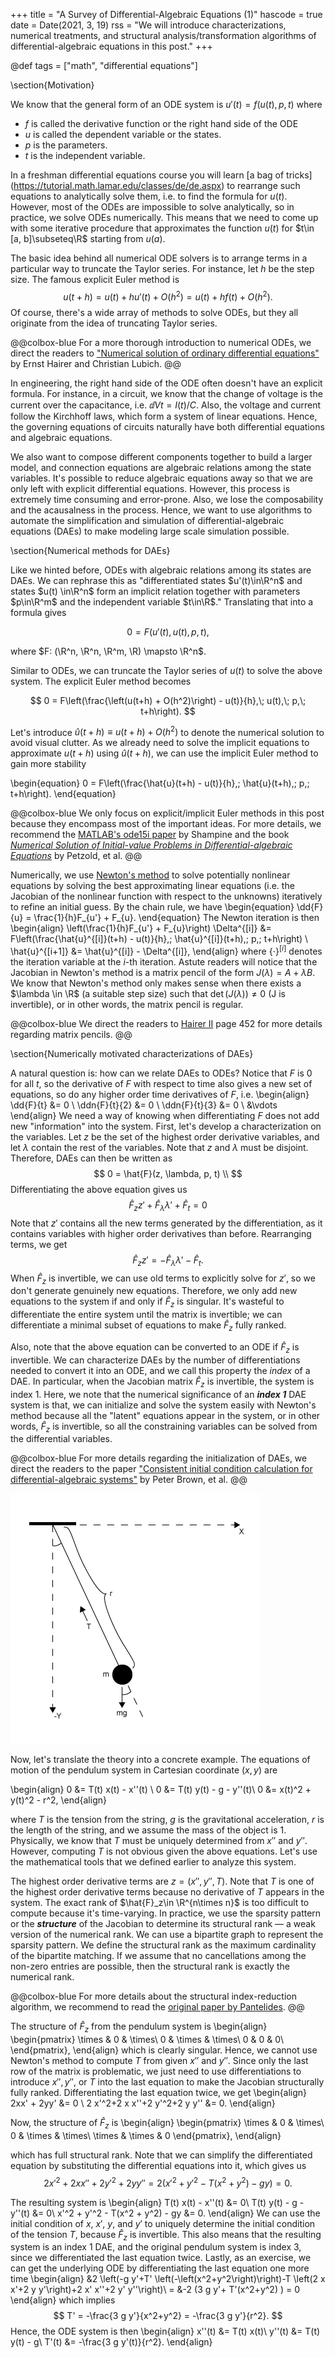 +++
title = "A Survey of Differential-Algebraic Equations (1)"
hascode = true
date = Date(2021, 3, 19)
rss = "We will introduce characterizations, numerical treatments, and structural
analysis/transformation algorithms of differential-algebraic equations in this
post."
+++

@def tags = ["math", "differential equations"]


\section{Motivation}

We know that the general form of an ODE system is $u'(t) = f(u(t), p, t)$ where
- $f$ is called the derivative function or the right hand side of the ODE
- $u$ is called the dependent variable or the states.
- $p$ is the parameters.
- $t$ is the independent variable.

In a freshman differential equations course you will learn [a bag of tricks]
(https://tutorial.math.lamar.edu/classes/de/de.aspx) to rearrange such equations
to analytically solve them, i.e. to find the formula for $u(t)$. However, most
of the ODEs are impossible to solve analytically, so in practice, we solve ODEs
numerically. This means that we need to come up with some iterative procedure
that approximates the function $u(t)$ for $t\in [a, b]\subseteq\R$ starting from
$u(a)$.

The basic idea behind all numerical ODE solvers is to arrange terms in a
particular way to truncate the Taylor series. For instance, let $h$ be the step
size. The famous explicit Euler method is
$$
u(t + h) = u(t) + h u'(t) + O(h^2) = u(t) + h f(t) + O(h^2).
$$
Of course, there's a wide array of methods to solve ODEs, but they all originate
from the idea of truncating Taylor series.

@@colbox-blue
For a more thorough introduction to numerical ODEs, we direct the readers to
["Numerical solution of ordinary differential equations"](https://na.uni-tuebingen.de/~lubich/pcam-ode.pdf)
by Ernst Hairer and Christian Lubich.
@@

In engineering, the right hand side of the ODE often doesn't have an explicit
formula. For instance, in a circuit, we know that the change of voltage is the
current over the capacitance, i.e. $\dd{V}{t} = I(t) / C$. Also, the voltage and
current follow the Kirchhoff laws, which form a system of linear equations.
Hence, the governing equations of circuits naturally have both differential
equations and algebraic equations.

We also want to compose different components together to build a larger model,
and connection equations are algebraic relations among the state variables. It's
possible to reduce algebraic equations away so that we are only left with
explicit differential equations. However, this process is extremely time
consuming and error-prone. Also, we lose the composability and the
acausalness in the process. Hence, we want to use algorithms to automate the
simplification and simulation of differential-algebraic equations (DAEs) to
make modeling large scale simulation possible.

\section{Numerical methods for DAEs}

Like we hinted before, ODEs with algebraic relations among its states are DAEs.
We can rephrase this as "differentiated states $u'(t)\in\R^n$ and states $u(t)
\in\R^n$ form an implicit relation together with parameters $p\in\R^m$ and the
independent variable $t\in\R$." Translating that into a formula gives

$$ 0 = F(u'(t), u(t), p, t), $$

where $F: (\R^n, \R^n, \R^m, \R) \mapsto \R^n$.

Similar to ODEs, we can truncate the Taylor series of $u(t)$ to solve the above
system. The explicit Euler method becomes

$$ 0 = F\left(\frac{\left(u(t+h) + O(h^2)\right) - u(t)}{h},\; u(t),\; p,\; t+h\right). $$

Let's introduce $\hat{u}(t+h) \equiv u(t+h) + O(h^2)$ to denote the numerical
solution to avoid visual clutter. As we already need to solve the implicit
equations to approximate $u(t+h)$ using $\hat{u}(t+h)$, we can use the implicit
Euler method to gain more stability

\begin{equation}
0 = F\left(\frac{\hat{u}(t+h) - u(t)}{h},\; \hat{u}(t+h),\; p,\; t+h\right).
\end{equation}

@@colbox-blue
We only focus on explicit/implicit Euler methods in this post because they
encompass most of the important ideas. For more details, we recommend the
[MATLAB's ode15i paper](http://faculty.smu.edu/shampine/cic.pdf) by Shampine and
the book
[*Numerical Solution of Initial-value Problems in Differential-algebraic Equations*](https://epubs.siam.org/doi/book/10.1137/1.9781611971224)
by Petzold, et al.
@@

Numerically, we use [Newton's method](https://en.wikipedia.org/wiki/Newton%27s_method#Nonlinear_systems_of_equations)
to solve potentially nonlinear equations by solving the best approximating
linear equations (i.e. the Jacobian of the nonlinear function with respect to
the unknowns) iteratively to refine an initial guess. By the chain rule, we have
\begin{equation}
\dd{F}{u} = \frac{1}{h}F_{u'} + F_{u}.
\end{equation}
The Newton iteration is then
\begin{align}
\left(\frac{1}{h}F_{u'} + F_{u}\right) \Delta^{[i]} &= F\left(\frac{\hat{u}^{[i]}(t+h) - u(t)}{h},\; \hat{u}^{[i]}(t+h),\; p,\; t+h\right) \\
\hat{u}^{[i+1]} &= \hat{u}^{[i]} - \Delta^{[i]},
\end{align}
where $\{\cdot\}^{[i]}$ denotes the iteration variable at the $i$-th iteration.
Astute readers will notice that the Jacobian in Newton's method is a matrix
pencil of the form $J(\lambda) = A + \lambda B$. We know that Newton's method
only makes sense when there exists a $\lambda \in \R$ (a suitable step size)
such that $\det(J(\lambda)) \ne 0$ (J is invertible), or in other words, the
matrix pencil is regular.

@@colbox-blue
We direct the readers to [Hairer II](https://www.springer.com/gp/book/9783540604525)
page 452 for more details regarding matrix pencils.
@@

\section{Numerically motivated characterizations of DAEs}

A natural question is: how can we relate DAEs to ODEs? Notice that $F$ is 0 for
all $t$, so the derivative of $F$ with respect to time also gives a new set of
equations, so do any higher order time derivatives of $F$, i.e.
\begin{align}
\dd{F}{t} &= 0 \\
\ddn{F}{t}{2} &= 0 \\
\ddn{F}{t}{3} &= 0 \\
    &\vdots
\end{align}
We need a way of knowing when differentiating $F$ does not add new "information"
into the system. First, let's develop a characterization on the variables. Let
$z$ be the set of the highest order derivative variables, and let $\lambda$
contain the rest of the variables. Note that $z$ and $\lambda$ must
be disjoint. Therefore, DAEs can then be written as
$$
0 = \hat{F}(z, \lambda, p, t) \\
$$
Differentiating the above equation gives us
$$
\hat{F}_z z' + \hat{F}_\lambda \lambda' + \hat{F}_t = 0
$$
Note that $z'$ contains all the new terms generated by the differentiation, as
it contains variables with higher order derivatives than before. Rearranging
terms, we get
$$
\hat{F}_z z' = -\hat{F}_\lambda \lambda' - \hat{F}_t.
$$
When $\hat{F}_z$ is invertible, we can use old terms to explicitly solve for
$z'$, so we don't generate genuinely new equations. Therefore, we only add new
equations to the system if and only if $\hat{F}_z$ is singular. It's wasteful to
differentiate the entire system until the matrix is invertible; we can
differentiate a minimal subset of equations to make $\hat{F}_z$ fully ranked.

Also, note that the above equation can be converted to an ODE if $\hat{F}_z$ is
invertible. We can characterize DAEs by the number of differentiations needed to
convert it into an ODE, and we call this property the *index* of a DAE. In
particular, when the Jacobian matrix $\hat{F}_z$ is invertible, the system is
index 1. Here, we note that the numerical significance of an _**index 1**_ DAE
system is that, we can initialize and solve the system easily with Newton's
method because all the "latent" equations appear in the system, or in other
words, $\hat{F}_z$ is invertible, so all the constraining variables can be
solved from the differential variables.

@@colbox-blue
For more details regarding the initialization of DAEs, we direct the readers to
the paper
["Consistent initial condition calculation for differential-algebraic systems"](https://cse.cs.ucsb.edu/sites/default/files/publications/SCE001495.pdf)
by Peter Brown, et al.
@@

![pendulum](/img/pendulum.png)

Now, let's translate the theory into a concrete example. The equations of motion
of the pendulum system in Cartesian coordinate $(x, y)$ are

\begin{align}
0 &= T(t) x(t) - x''(t)    \\
0 &= T(t) y(t) - g - y''(t)\\
0 &= x(t)^2 + y(t)^2 - r^2,
\end{align}

where $T$ is the tension from the string, $g$ is the gravitational acceleration,
$r$ is the length of the string, and we assume the mass of the object is 1.
Physically, we know that $T$ must be uniquely determined from $x''$ and $y''$.
However, computing $T$ is not obvious given the above equations. Let's use the
mathematical tools that we defined earlier to analyze this system.

The highest order derivative terms are $z = (x'', y'', T)$. Note that $T$ is one
of the highest order derivative terms because no derivative of $T$ appears in
the system. The exact rank of $\hat{F}_z\in \R^{n\times n}$ is too difficult to
compute because it's time-varying. In practice, we use the sparsity pattern or
the _**structure**_ of the Jacobian to determine its structural rank — a weak
version of the numerical rank. We can use a bipartite graph to represent the
sparsity pattern. We define the structural rank as the maximum cardinality of
the bipartite matching. If we assume that no cancellations among the non-zero
entries are possible, then the structural rank is exactly the numerical rank.

@@colbox-blue
For more details about the structural index-reduction algorithm, we recommend to
read the
[original paper by Pantelides](https://epubs.siam.org/doi/10.1137/0909014).
@@

The structure of $\hat{F}_z$ from the pendulum system is
\begin{align}
\begin{pmatrix}
\times & 0 & \times\\
0 & \times & \times\\
0 & 0 & 0\\
\end{pmatrix},
\end{align}
which is clearly singular. Hence, we cannot use Newton's method to compute $T$
from given $x''$ and $y''$. Since only the last row of the matrix is problematic,
we just need to use differentiations to introduce $x'', y''$, or $T$ into the
last equation to make the Jacobian structurally fully ranked.  Differentiating
the last equation twice, we get
\begin{align}
2xx' + 2yy' &= 0 \\
2 x'^2+2 x x''+2 y'^2+2 y y'' &= 0.
\end{align}

Now, the structure of $\hat{F}_z$ is
\begin{align}
\begin{pmatrix}
\times & 0 & \times\\
0 & \times & \times\\
\times & \times & 0
\end{pmatrix},
\end{align}

which has full structural rank. Note that we can simplify the differentiated
equation by substituting the differential equations into it, which gives us
$$
2 x'^2+2 x x''+2 y'^2+2 y y'' = 2 (x'^2 + y'^2 - T(x^2 + y^2) - gy) = 0.
$$

The resulting system is
\begin{align}
T(t) x(t) - x''(t)       &= 0\\
T(t) y(t) - g - y''(t)   &= 0\\
x'^2 + y'^2 - T(x^2 + y^2) - gy &= 0.
\end{align}
We can use the initial condition of $x$, $x'$, $y$, and $y'$ to uniquely
determine the initial condition of the tension $T$, because $\hat{F}_z$ is
invertible. This also means that the resulting system is an index 1 DAE, and the
original pendulum system is index 3, since we differentiated the last equation
twice. Lastly, as an exercise, we can get the underlying ODE by differentiating
the last equation one more time
\begin{align}
&2 \left(-g y'+T' \left(-\left(x^2+y^2\right)\right)-T \left(2 x x'+2
   y y'\right)+2 x' x''+2 y' y''\right)\\
= &-2 (3 g y'+ T'(x^2+y^2) ) = 0
\end{align}
which implies
$$
T' = -\frac{3 g y'}{x^2+y^2} = -\frac{3 g y'}{r^2}.
$$
Hence, the ODE system is then
\begin{align}
x''(t) &= T(t) x(t)\\
y''(t) &= T(t) y(t) - g\\
T'(t) &= -\frac{3 g y'(t)}{r^2}.
\end{align}
